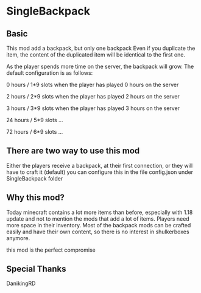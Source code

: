 # SingleBackpack

## Basic
This mod add a backpack, but only one backpack
Even if you duplicate the item, the content of the duplicated item will be identical to the first one.

As the player spends more time on the server, the backpack will grow.
The default configuration is as follows:

  0 hours / 1*9 slots   when the player has played 0 hours on the server

  2 hours / 2*9 slots   when the player has played 2 hours on the server
  
  3 hours / 3*9 slots   when the player has played 3 hours on the server
  
  24 hours / 5*9 slots  ...
  
  72 hours / 6*9 slots  ...
  
  

## There are two way to use this mod
Either the players receive a backpack, at their first connection, or they will have to craft it (default)
you can configure this in the file config.json under SingleBackpack folder


## Why this mod?

Today minecraft contains a lot more items than before, especially with 1.18 update and not to mention the mods that add a lot of items.
Players need more space in their inventory.
Most of the backpack mods can be crafted easily and have their own content, so there is no interest in shulkerboxes anymore.

this mod is the perfect compromise

## Special Thanks

  DanikingRD
